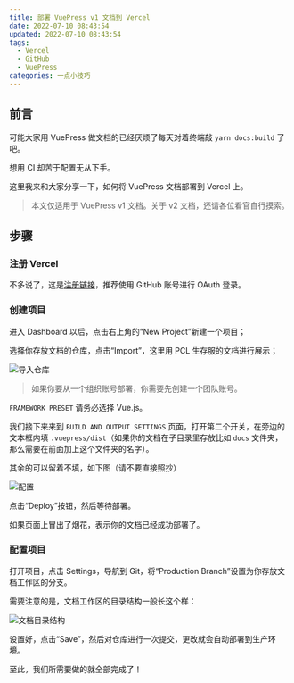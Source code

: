 ```yaml
---
title: 部署 VuePress v1 文档到 Vercel
date: 2022-07-10 08:43:54
updated: 2022-07-10 08:43:54
tags: 
  - Vercel
  - GitHub
  - VuePress
categories: 一点小技巧
---
```

## 前言

可能大家用 VuePress 做文档的已经厌烦了每天对着终端敲 `yarn docs:build` 了吧。

想用 CI 却苦于配置无从下手。

这里我来和大家分享一下，如何将 VuePress 文档部署到 Vercel 上。

<!-- more -->

<div class="danger">

> 本文仅适用于 VuePress v1 文档。关于 v2 文档，还请各位看官自行摸索。

</div>

## 步骤

### 注册 Vercel

不多说了，这是[注册链接](https://vercel.com/signup)，推荐使用 GitHub 账号进行 OAuth 登录。

### 创建项目

进入 Dashboard 以后，点击右上角的“New Project”新建一个项目；

选择你存放文档的仓库，点击“Import”，这里用 PCL 生存服的文档进行展示；

![导入仓库](https://cdn.cakeskin.tk/images/deploy-vuepress-v1-docs-to-vercel/Import-Repo.png)

<div class="info">

> 如果你要从一个组织账号部署，你需要先创建一个团队账号。

</div>

`FRAMEWORK PRESET` 请务必选择 Vue.js。

我们接下来来到 `BUILD AND OUTPUT SETTINGS` 页面，打开第二个开关，在旁边的文本框内填 `.vuepress/dist`（如果你的文档在子目录里存放比如 `docs` 文件夹，那么需要在前面加上这个文件夹的名字）。

其余的可以留着不填，如下图（请不要直接照抄）

![配置](https://cdn.cakeskin.tk/images/deploy-vuepress-v1-docs-to-vercel/Config.png)

点击“Deploy”按钮，然后等待部署。

如果页面上冒出了烟花，表示你的文档已经成功部署了。

### 配置项目

打开项目，点击 Settings，导航到 Git，将“Production Branch”设置为你存放文档工作区的分支。

需要注意的是，文档工作区的目录结构一般长这个样：

![文档目录结构](https://cdn.cakeskin.tk/images/deploy-vuepress-v1-docs-to-vercel/Branch.png)

设置好，点击“Save”，然后对仓库进行一次提交，更改就会自动部署到生产环境。

至此，我们所需要做的就全部完成了！